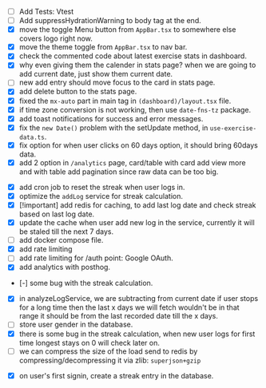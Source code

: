 <!-- TODOs Frontend  -->

- [ ] Add Tests: Vtest
- [ ] Add suppressHydrationWarning to body tag at the end.
- [x] move the toggle Menu button from `AppBar.tsx` to somewhere else covers logo right now.
- [x] move the theme toggle from `AppBar.tsx` to nav bar.
- [x] check the commented code about latest exercise stats in dashboard.
- [x] why even giving them the calender in stats page? when we are going to add current date, just show them current date.
- [ ] new add entry should move focus to the card in stats page.
- [x] add delete button to the stats page.
- [x] fixed the `mx-auto` part in main tag in `(dashboard)/layout.tsx` file.
- [x] if time zone conversion is not working, then use `date-fns-tz` package.
- [x] add toast notifications for success and error messages.
- [x] fix the `new Date()` problem with the setUpdate method, in `use-exercise-data.ts`.
- [x] fix option for when user clicks on 60 days option, it should bring 60days data.
- [x] add 2 option in `/analytics` page, card/table with card add view more and with table add pagination since raw data can be too big.

<!-- TODOs Backend  -->

- [x] add cron job to reset the streak when user logs in.
- [x] optimize the `addLog` service for streak calculation.
- [x] [!important] add redis for caching, to add last log date and check streak based on last log date.
- [x] update the cache when user add new log in the service, currently it will be staled till the next 7 days.
- [ ] add docker compose file.
- [x] add rate limiting
- [ ] add rate limiting for /auth point: Google OAuth.
- [x] add analytics with posthog.
- [-] some bug with the streak calculation.
- [x] in analyzeLogService, we are subtracting from current date if user stops for a long time then the last x days we will fetch wouldn't be in that range it should be from the last recorded date till the x days.
- [ ] store user gender in the database.
- [x] there is some bug in the streak calculation, when new user logs for first time longest stays on 0 will check later on.
- [ ] we can compress the size of the load send to redis by compressing/decompressing it via zlib: `superjson+gzip`

<!-- TODOs Database  -->

- [x] on user's first signin, create a streak entry in the database.
